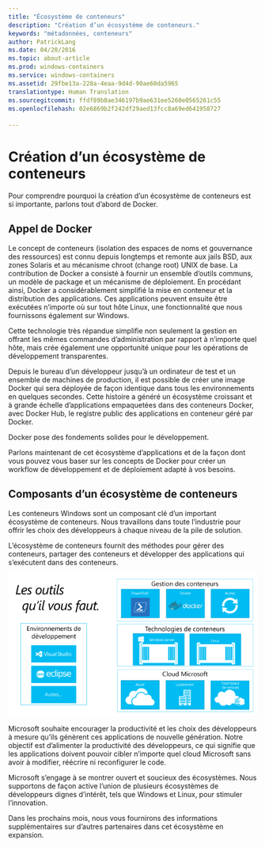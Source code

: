 ```yaml
---
title: "Écosystème de conteneurs"
description: "Création d’un écosystème de conteneurs."
keywords: "métadonnées, conteneurs"
author: PatrickLang
ms.date: 04/20/2016
ms.topic: about-article
ms.prod: windows-containers
ms.service: windows-containers
ms.assetid: 29fbe13a-228a-4eaa-9d4d-90ae60da5965
translationtype: Human Translation
ms.sourcegitcommit: ffdf89b0ae346197b9ae631ee5260e0565261c55
ms.openlocfilehash: 02e6869b2f242df29aed13fcc8a69ed641958727

---
```


# Création d’un écosystème de conteneurs

Pour comprendre pourquoi la création d’un écosystème de conteneurs est si importante, parlons tout d’abord de Docker.

## Appel de Docker

Le concept de conteneurs (isolation des espaces de noms et gouvernance des ressources) est connu depuis longtemps et remonte aux jails BSD, aux zones Solaris et au mécanisme chroot (change root) UNIX de base.   La contribution de Docker a consisté à fournir un ensemble d’outils communs, un modèle de package et un mécanisme de déploiement.  En procédant ainsi, Docker a considérablement simplifié la mise en conteneur et la distribution des applications.  Ces applications peuvent ensuite être exécutées n’importe où sur tout hôte Linux, une fonctionnalité que nous fournissons également sur Windows.

Cette technologie très répandue simplifie non seulement la gestion en offrant les mêmes commandes d’administration par rapport à n’importe quel hôte, mais crée également une opportunité unique pour les opérations de développement transparentes.

Depuis le bureau d’un développeur jusqu’à un ordinateur de test et un ensemble de machines de production, il est possible de créer une image Docker qui sera déployée de façon identique dans tous les environnements en quelques secondes. Cette histoire a généré un écosystème croissant et à grande échelle d’applications empaquetées dans des conteneurs Docker, avec Docker Hub, le registre public des applications en conteneur géré par Docker.

Docker pose des fondements solides pour le développement.

Parlons maintenant de cet écosystème d’applications et de la façon dont vous pouvez vous baser sur les concepts de Docker pour créer un workflow de développement et de déploiement adapté à vos besoins.


## Composants d’un écosystème de conteneurs

Les conteneurs Windows sont un composant clé d’un important écosystème de conteneurs. Nous travaillons dans toute l’industrie pour offrir les choix des développeurs à chaque niveau de la pile de solution.

L’écosystème de conteneurs fournit des méthodes pour gérer des conteneurs, partager des conteneurs et développer des applications qui s’exécutent dans des conteneurs.

![](media/containerEcosystem.png)

Microsoft souhaite encourager la productivité et les choix des développeurs à mesure qu’ils génèrent ces applications de nouvelle génération.  Notre objectif est d’alimenter la productivité des développeurs, ce qui signifie que les applications doivent pouvoir cibler n’importe quel cloud Microsoft sans avoir à modifier, réécrire ni reconfigurer le code.

Microsoft s’engage à se montrer ouvert et soucieux des écosystèmes.  Nous supportons de façon active l’union de plusieurs écosystèmes de développeurs dignes d’intérêt, tels que Windows et Linux, pour stimuler l’innovation.

Dans les prochains mois, nous vous fournirons des informations supplémentaires sur d’autres partenaires dans cet écosystème en expansion.



<!--HONumber=Oct16_HO4-->


